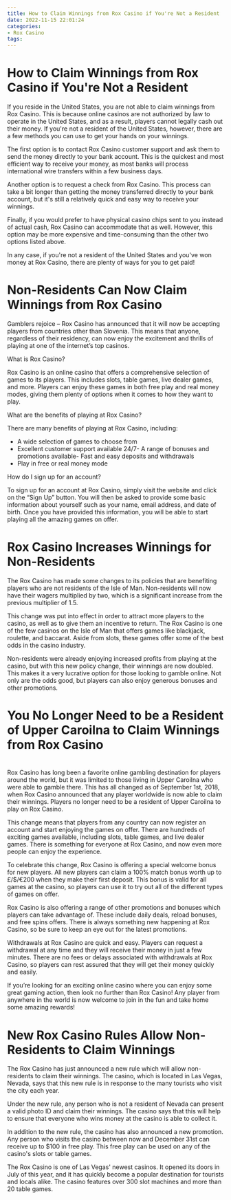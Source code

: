 ```yaml
---
title: How to Claim Winnings from Rox Casino if You're Not a Resident
date: 2022-11-15 22:01:24
categories:
- Rox Casino
tags:
---
```



#  How to Claim Winnings from Rox Casino if You're Not a Resident

If you reside in the United States, you are not able to claim winnings from Rox Casino. This is because online casinos are not authorized by law to operate in the United States, and as a result, players cannot legally cash out their money. If you're not a resident of the United States, however, there are a few methods you can use to get your hands on your winnings.

The first option is to contact Rox Casino customer support and ask them to send the money directly to your bank account. This is the quickest and most efficient way to receive your money, as most banks will process international wire transfers within a few business days.

Another option is to request a check from Rox Casino. This process can take a bit longer than getting the money transferred directly to your bank account, but it's still a relatively quick and easy way to receive your winnings.

Finally, if you would prefer to have physical casino chips sent to you instead of actual cash, Rox Casino can accommodate that as well. However, this option may be more expensive and time-consuming than the other two options listed above.

In any case, if you're not a resident of the United States and you've won money at Rox Casino, there are plenty of ways for you to get paid!

#  Non-Residents Can Now Claim Winnings from Rox Casino

Gamblers rejoice – Rox Casino has announced that it will now be accepting players from countries other than Slovenia. This means that anyone, regardless of their residency, can now enjoy the excitement and thrills of playing at one of the internet’s top casinos.

What is Rox Casino?

Rox Casino is an online casino that offers a comprehensive selection of games to its players. This includes slots, table games, live dealer games, and more. Players can enjoy these games in both free play and real money modes, giving them plenty of options when it comes to how they want to play.

What are the benefits of playing at Rox Casino?

There are many benefits of playing at Rox Casino, including:

- A wide selection of games to choose from
- Excellent customer support available 24/7- A range of bonuses and promotions available- Fast and easy deposits and withdrawals
- Play in free or real money mode

How do I sign up for an account?

To sign up for an account at Rox Casino, simply visit the website and click on the “Sign Up” button. You will then be asked to provide some basic information about yourself such as your name, email address, and date of birth. Once you have provided this information, you will be able to start playing all the amazing games on offer.

#  Rox Casino Increases Winnings for Non-Residents

The Rox Casino has made some changes to its policies that are benefiting players who are not residents of the Isle of Man. Non-residents will now have their wagers multiplied by two, which is a significant increase from the previous multiplier of 1.5.

This change was put into effect in order to attract more players to the casino, as well as to give them an incentive to return. The Rox Casino is one of the few casinos on the Isle of Man that offers games like blackjack, roulette, and baccarat. Aside from slots, these games offer some of the best odds in the casino industry.

Non-residents were already enjoying increased profits from playing at the casino, but with this new policy change, their winnings are now doubled. This makes it a very lucrative option for those looking to gamble online. Not only are the odds good, but players can also enjoy generous bonuses and other promotions.

#  You No Longer Need to be a Resident of Upper Caroilna to Claim Winnings from Rox Casino

#

Rox Casino has long been a favorite online gambling destination for players around the world, but it was limited to those living in Upper Caroilna who were able to gamble there. This has all changed as of September 1st, 2018, when Rox Casino announced that any player worldwide is now able to claim their winnings. Players no longer need to be a resident of Upper Caroilna to play on Rox Casino.

This change means that players from any country can now register an account and start enjoying the games on offer. There are hundreds of exciting games available, including slots, table games, and live dealer games. There is something for everyone at Rox Casino, and now even more people can enjoy the experience.

To celebrate this change, Rox Casino is offering a special welcome bonus for new players. All new players can claim a 100% match bonus worth up to £/$/€200 when they make their first deposit. This bonus is valid for all games at the casino, so players can use it to try out all of the different types of games on offer.

Rox Casino is also offering a range of other promotions and bonuses which players can take advantage of. These include daily deals, reload bonuses, and free spins offers. There is always something new happening at Rox Casino, so be sure to keep an eye out for the latest promotions.

Withdrawals at Rox Casino are quick and easy. Players can request a withdrawal at any time and they will receive their money in just a few minutes. There are no fees or delays associated with withdrawals at Rox Casino, so players can rest assured that they will get their money quickly and easily.

If you’re looking for an exciting online casino where you can enjoy some great gaming action, then look no further than Rox Casino! Any player from anywhere in the world is now welcome to join in the fun and take home some amazing rewards!

#  New Rox Casino Rules Allow Non-Residents to Claim Winnings


The Rox Casino has just announced a new rule which will allow non-residents to claim their winnings. The casino, which is located in Las Vegas, Nevada, says that this new rule is in response to the many tourists who visit the city each year.

Under the new rule, any person who is not a resident of Nevada can present a valid photo ID and claim their winnings. The casino says that this will help to ensure that everyone who wins money at the casino is able to collect it.

In addition to the new rule, the casino has also announced a new promotion. Any person who visits the casino between now and December 31st can receive up to $100 in free play. This free play can be used on any of the casino's slots or table games.

The Rox Casino is one of Las Vegas' newest casinos. It opened its doors in July of this year, and it has quickly become a popular destination for tourists and locals alike. The casino features over 300 slot machines and more than 20 table games.